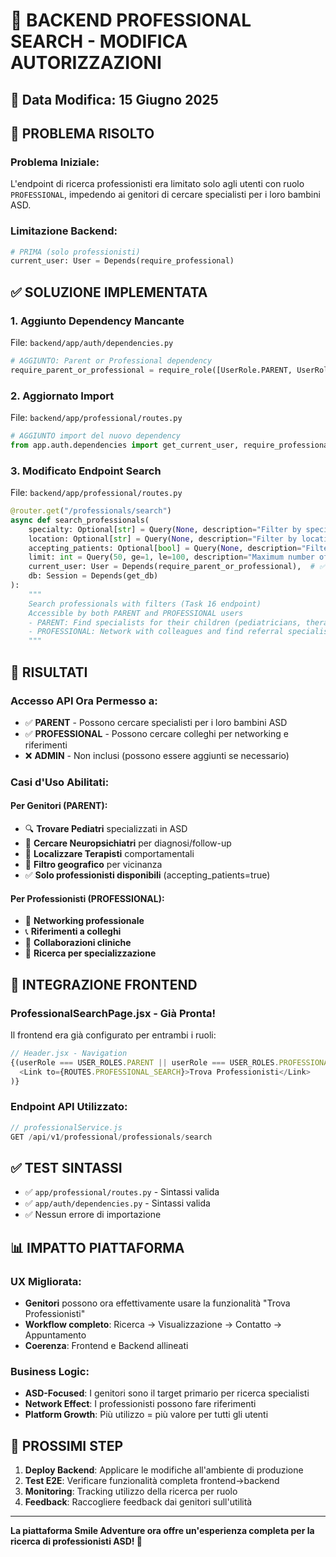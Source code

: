 # 🔧 BACKEND PROFESSIONAL SEARCH - MODIFICA AUTORIZZAZIONI

## 📅 Data Modifica: 15 Giugno 2025

## 🎯 **PROBLEMA RISOLTO**

### **Problema Iniziale:**
L'endpoint di ricerca professionisti era limitato solo agli utenti con ruolo `PROFESSIONAL`, impedendo ai genitori di cercare specialisti per i loro bambini ASD.

### **Limitazione Backend:**
```python
# PRIMA (solo professionisti)
current_user: User = Depends(require_professional)
```

## ✅ **SOLUZIONE IMPLEMENTATA**

### **1. Aggiunto Dependency Mancante**
File: `backend/app/auth/dependencies.py`

```python
# AGGIUNTO: Parent or Professional dependency
require_parent_or_professional = require_role([UserRole.PARENT, UserRole.PROFESSIONAL])
```

### **2. Aggiornato Import**
File: `backend/app/professional/routes.py`

```python
# AGGIUNTO import del nuovo dependency
from app.auth.dependencies import get_current_user, require_professional, require_parent_or_professional
```

### **3. Modificato Endpoint Search**
File: `backend/app/professional/routes.py`

```python
@router.get("/professionals/search")
async def search_professionals(
    specialty: Optional[str] = Query(None, description="Filter by specialty"),
    location: Optional[str] = Query(None, description="Filter by location"),
    accepting_patients: Optional[bool] = Query(None, description="Filter by professionals accepting new patients"),
    limit: int = Query(50, ge=1, le=100, description="Maximum number of results"),
    current_user: User = Depends(require_parent_or_professional),  # ✅ MODIFICATO
    db: Session = Depends(get_db)
):
    """
    Search professionals with filters (Task 16 endpoint)
    Accessible by both PARENT and PROFESSIONAL users
    - PARENT: Find specialists for their children (pediatricians, therapists, etc.)
    - PROFESSIONAL: Network with colleagues and find referral specialists
    """
```

## 🎉 **RISULTATI**

### **Accesso API Ora Permesso a:**
- ✅ **PARENT** - Possono cercare specialisti per i loro bambini ASD
- ✅ **PROFESSIONAL** - Possono cercare colleghi per networking e riferimenti  
- ❌ **ADMIN** - Non inclusi (possono essere aggiunti se necessario)

### **Casi d'Uso Abilitati:**

#### **Per Genitori (PARENT):**
- 🔍 **Trovare Pediatri** specializzati in ASD
- 🧠 **Cercare Neuropsichiatri** per diagnosi/follow-up
- 🎯 **Localizzare Terapisti** comportamentali
- 📍 **Filtro geografico** per vicinanza
- ✅ **Solo professionisti disponibili** (accepting_patients=true)

#### **Per Professionisti (PROFESSIONAL):**
- 🤝 **Networking professionale**
- 📞 **Riferimenti a colleghi**
- 💼 **Collaborazioni cliniche**
- 🏥 **Ricerca per specializzazione**

## 🚀 **INTEGRAZIONE FRONTEND**

### **ProfessionalSearchPage.jsx** - Già Pronta!
Il frontend era già configurato per entrambi i ruoli:

```javascript
// Header.jsx - Navigation
{(userRole === USER_ROLES.PARENT || userRole === USER_ROLES.PROFESSIONAL) && (
  <Link to={ROUTES.PROFESSIONAL_SEARCH}>Trova Professionisti</Link>
)}
```

### **Endpoint API Utilizzato:**
```javascript
// professionalService.js
GET /api/v1/professional/professionals/search
```

## ✅ **TEST SINTASSI**
- ✅ `app/professional/routes.py` - Sintassi valida
- ✅ `app/auth/dependencies.py` - Sintassi valida  
- ✅ Nessun errore di importazione

## 📊 **IMPATTO PIATTAFORMA**

### **UX Migliorata:**
- **Genitori** possono ora effettivamente usare la funzionalità "Trova Professionisti"
- **Workflow completo**: Ricerca → Visualizzazione → Contatto → Appuntamento
- **Coerenza**: Frontend e Backend allineati

### **Business Logic:**
- **ASD-Focused**: I genitori sono il target primario per ricerca specialisti
- **Network Effect**: I professionisti possono fare riferimenti
- **Platform Growth**: Più utilizzo = più valore per tutti gli utenti

## 🎯 **PROSSIMI STEP**

1. **Deploy Backend**: Applicare le modifiche all'ambiente di produzione
2. **Test E2E**: Verificare funzionalità completa frontend→backend  
3. **Monitoring**: Tracking utilizzo della ricerca per ruolo
4. **Feedback**: Raccogliere feedback dai genitori sull'utilità

---

**La piattaforma Smile Adventure ora offre un'esperienza completa per la ricerca di professionisti ASD! 🌟**
